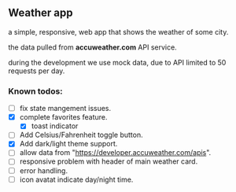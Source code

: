 ## Weather app
a simple, responsive, web app that shows the weather of some city.

the data pulled from **accuweather.com** API service.

during the development we use mock data, due to API limited to 50 requests per day.

### Known todos:
- [ ] fix state mangement issues.
- [x] complete favorites feature.
  - [x] toast indicator
- [ ] Add Celsius/Fahrenheit toggle button.
- [X] Add dark/light theme support.
- [ ] allow data from "https://developer.accuweather.com/apis".
- [ ] responsive problem with header of main weather card.
- [ ] error handling.
- [ ] icon avatat indicate day/night time.
